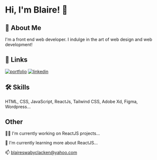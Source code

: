 
# Hi, I'm Blaire! 👋


## 🚀 About Me
I'm a front end web developer. I indulge in the art of web design and web development! 


## 🔗 Links
[![portfolio](https://img.shields.io/badge/my_portfolio-000?style=for-the-badge&logo=ko-fi&logoColor=white)](https://blairedesouza.com/)
[![linkedin](https://img.shields.io/badge/linkedin-0A66C2?style=for-the-badge&logo=linkedin&logoColor=white)](https://www.linkedin.com/in/blaire-swaby-clacken/)


## 🛠 Skills
HTML, 
CSS, 
JavaScript,
ReactJs,
Tailwind CSS,
Adobe Xd,
Figma, 
Wordpress...


## Other
👩‍💻 I'm currently working on ReactJS projects...

🧠 I'm currently learning more about ReactJS...

📫 blaireswabyclacken@yahoo.com
